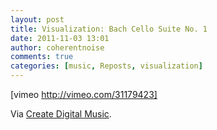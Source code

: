 ```yaml
---
layout: post
title: Visualization: Bach Cello Suite No. 1
date: 2011-11-03 13:01
author: coherentnoise
comments: true
categories: [music, Reposts, visualization]
---
```

[vimeo http://vimeo.com/31179423]

Via <a title="Bach Cello Suite No. 1 on Create Digital Music" href="http://createdigitalmusic.com/2011/10/bach-cello-suite-no-1-visualized-in-sweeping-arcs-and-the-math-beneath/" target="_blank">Create Digital Music</a>.

